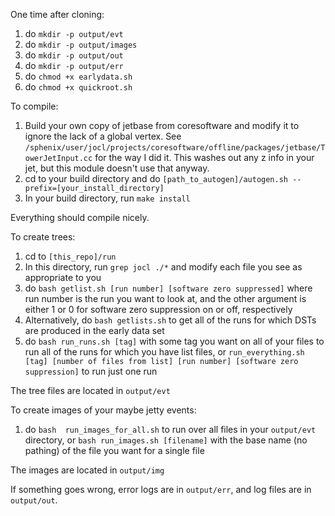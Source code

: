 One time after cloning:
1. do ```mkdir -p output/evt```
2. do ```mkdir -p output/images```
3. do ```mkdir -p output/out```
4. do ```mkdir -p output/err```
5. do ```chmod +x earlydata.sh```
6. do ```chmod +x quickroot.sh```

To compile:

1. Build your own copy of jetbase from coresoftware and modify it to ignore the lack of a global vertex. See ```/sphenix/user/jocl/projects/coresoftware/offline/packages/jetbase/TowerJetInput.cc``` for the way I did it.
    This washes out any z info in your jet, but this module doesn't use that anyway.
2. cd to your build directory and do ```[path_to_autogen]/autogen.sh --prefix=[your_install_directory]```
3. In your build directory, run ```make install```

Everything should compile nicely.


To create trees:

1. cd to ```[this_repo]/run```
2. In this directory, run ```grep jocl ./*``` and modify each file you see as appropriate to you
3. do ```bash getlist.sh [run number] [software zero suppressed]``` where run number is the run you want to look at, and the other argument is either 1 or 0 for software zero suppression on or off, respectively
4. Alternatively, do ```bash getlists.sh``` to get all of the runs for which DSTs are produced in the early data set
5. do ```bash run_runs.sh [tag]``` with some tag you want on all of your files to run all of the runs for which you have list files, or ```run_everything.sh [tag] [number of files from list] [run number] [software zero suppression]``` to run just one run

The tree files are located in ```output/evt```


To create images of your maybe jetty events:
1. do ```bash  run_images_for_all.sh``` to run over all files in your ```output/evt``` directory, or ```bash run_images.sh [filename]``` with the base name (no pathing) of the file you want for a single file

The images are located in ```output/img```

If something goes wrong, error logs are in ```output/err```, and log files are in ```output/out```.
